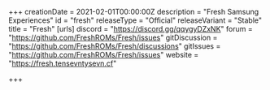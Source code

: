 +++
creationDate = 2021-02-01T00:00:00Z
description = "Fresh Samsung Experiences"
id = "fresh"
releaseType = "Official"
releaseVariant = "Stable"
title = "Fresh"
[urls]
discord = "https://discord.gg/qqygyDZxNK"
forum = "https://github.com/FreshROMs/Fresh/issues"
gitDiscussion = "https://github.com/FreshROMs/Fresh/discussions"
gitIssues = "https://github.com/FreshROMs/Fresh/issues"
website = "https://fresh.tensevntysevn.cf"

+++
